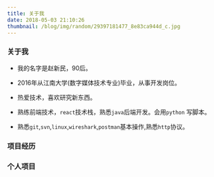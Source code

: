 ```yaml
---
title: 关于我
date: 2018-05-03 21:10:26
thumbnail: /blog/img/random/29397181477_8e83ca944d_c.jpg
---
```

> 

### 关于我

- 我的名字是赵新民，90后。

- 2016年从江南大学(数字媒体技术专业)毕业，从事开发岗位。

- 热爱技术，喜欢研究新东西。

- 熟练前端技术，`react`技术栈，熟悉`java`后端开发。会用`python` 写脚本。

- 熟悉`git`,`svn`,`linux`,`wireshark`,`postman`基本操作,熟悉`http`协议。

### 项目经历



### 个人项目 


